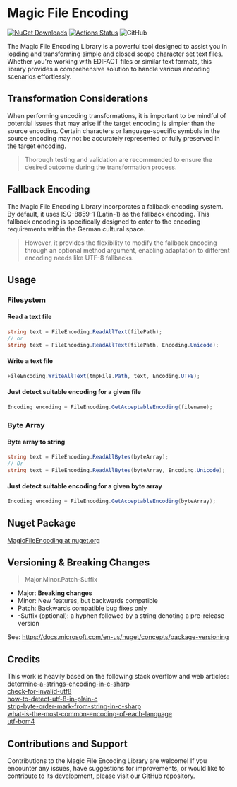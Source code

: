 # Magic File Encoding

[![NuGet Downloads](https://img.shields.io/nuget/dt/MagicFileEncoding.svg)](https://www.nuget.org/packages/MagicFileEncoding/)
[![Actions Status](https://github.com/Jan5366x/MagicFileEncoding/workflows/Build%20and%20Test/badge.svg)](https://github.com/Jan5366x/MagicFileEncoding/actions)
![GitHub](https://img.shields.io/github/license/jan5366x/MagicFileEncoding)

The Magic File Encoding Library is a powerful tool designed to assist you in loading and transforming simple and closed scope
character set text files. Whether you're working with EDIFACT files or similar text formats, this library provides a
comprehensive solution to handle various encoding scenarios effortlessly.

## Transformation Considerations
When performing encoding transformations, it is important to be mindful of potential issues
that may arise if the target encoding is simpler than the source encoding. 
Certain characters or language-specific symbols in the source encoding may not be accurately represented 
or fully preserved in the target encoding.

> Thorough testing and validation are recommended to ensure the desired outcome during the transformation process.

## Fallback Encoding
The Magic File Encoding Library incorporates a fallback encoding system. By default, it uses ISO-8859-1 (Latin-1) as the fallback encoding.
This fallback encoding is specifically designed to cater to the encoding requirements within the German cultural space.

> However, it provides the flexibility to modify the fallback encoding through an optional method argument,
enabling adaptation to different encoding needs like UTF-8 fallbacks.

## Usage

### Filesystem
#### Read a text file
```csharp
string text = FileEncoding.ReadAllText(filePath);
// or 
string text = FileEncoding.ReadAllText(filePath, Encoding.Unicode);
```
#### Write a text file
```csharp
FileEncoding.WriteAllText(tmpFile.Path, text, Encoding.UTF8);
```
#### Just detect suitable encoding for a given file
```csharp
Encoding encoding = FileEncoding.GetAcceptableEncoding(filename);
```
### Byte Array
#### Byte array to string
```csharp
string text = FileEncoding.ReadAllBytes(byteArray);
// Or
string text = FileEncoding.ReadAllBytes(byteArray, Encoding.Unicode);
```

#### Just detect suitable encoding for a given byte array
```csharp
Encoding encoding = FileEncoding.GetAcceptableEncoding(byteArray);
```
## Nuget Package
[MagicFileEncoding at nuget.org](https://www.nuget.org/packages/MagicFileEncoding/)

## Versioning & Breaking Changes

> Major.Minor.Patch-Suffix

* Major: **Breaking changes**
* Minor: New features, but backwards compatible
* Patch: Backwards compatible bug fixes only
* -Suffix (optional): a hyphen followed by a string denoting a pre-release version

See: https://docs.microsoft.com/en-us/nuget/concepts/package-versioning

## Credits
This work is heavily based on the following stack overflow and web articles:<br />
[determine-a-strings-encoding-in-c-sharp](https://stackoverflow.com/questions/1025332/determine-a-strings-encoding-in-c-sharp) <br />
[check-for-invalid-utf8](https://stackoverflow.com/questions/6555015/check-for-invalid-utf8) <br />
[how-to-detect-utf-8-in-plain-c](https://stackoverflow.com/questions/1031645/how-to-detect-utf-8-in-plain-c) <br />
[strip-byte-order-mark-from-string-in-c-sharp](https://stackoverflow.com/questions/1317700/strip-byte-order-mark-from-string-in-c-sharp) <br />
[what-is-the-most-common-encoding-of-each-language](https://stackoverflow.com/questions/8509339/what-is-the-most-common-encoding-of-each-language) <br />
[utf-bom4](http://www.unicode.org/faq/utf_bom.html#bom4) 

## Contributions and Support
Contributions to the Magic File Encoding Library are welcome! If you encounter any issues, have suggestions for improvements,
or would like to contribute to its development, please visit our GitHub repository.
